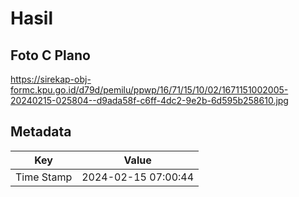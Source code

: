 # Hasil

## Foto C Plano

https://sirekap-obj-formc.kpu.go.id/d79d/pemilu/ppwp/16/71/15/10/02/1671151002005-20240215-025804--d9ada58f-c6ff-4dc2-9e2b-6d595b258610.jpg


## Metadata

| Key        | Value               |
| ---------- | ------------------- |
| Time Stamp | 2024-02-15 07:00:44 |



